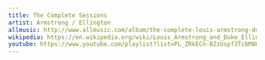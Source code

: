 ```yaml
---
title: The Complete Sessions
artist: Armstrong / Ellington
allmusic: http://www.allmusic.com/album/the-complete-louis-armstrong-duke-ellington-sessions-mw0000609730
wikipedia: https://en.wikipedia.org/wiki/Louis_Armstrong_and_Duke_Ellington:_The_Great_Summit/Complete_Sessions
youtube: https://www.youtube.com/playlist?list=PL_ZRkECn-BZzUspf3TcbM8KSIgehDB_4v
---
```

